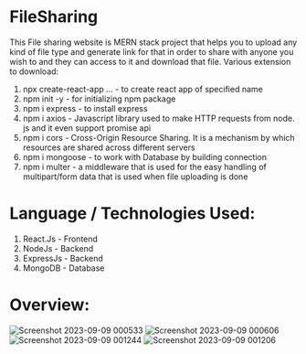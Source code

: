 # FileSharing
This File sharing website is MERN stack project that helps you to upload any kind of file type and generate link for that in order to share with anyone you wish to and they can access to it and download that file. Various extension to download:
1) npx create-react-app ... - to create react app of specified name
2) npm init -y - for initializing npm package
3) npm i express - to install express
4) npm i axios - Javascript library used to make HTTP requests from node. js and it even support promise api
5) npm i cors - Cross-Origin Resource Sharing. It is a mechanism by which resources are shared across different servers
6) npm i mongoose - to work with Database by building connection
7) npm i multer - a middleware that is used for the easy handling of multipart/form data that is used when file uploading is done

# Language / Technologies Used:
1) React.Js - Frontend
2) NodeJs - Backend
3) ExpressJs - Backend
4) MongoDB - Database

# Overview:
![Screenshot 2023-09-09 000533](https://github.com/garvita2003/FileSharing/assets/102051676/b59a6296-4d3f-4eae-bd70-73cef481fcb8)
![Screenshot 2023-09-09 000606](https://github.com/garvita2003/FileSharing/assets/102051676/286bdcac-7ad2-4973-af79-924ff9b98287)
![Screenshot 2023-09-09 001244](https://github.com/garvita2003/FileSharing/assets/102051676/3c7bd295-cc94-4687-91bb-e3eb583efa15)
![Screenshot 2023-09-09 001206](https://github.com/garvita2003/FileSharing/assets/102051676/f1be3bf0-5fb6-4554-975c-aa944a2e8766)


